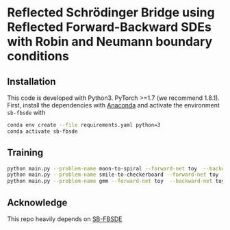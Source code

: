 # Reflected Schrödinger Bridge using Reflected Forward-Backward SDEs with Robin and Neumann boundary conditions

## Installation

This code is developed with Python3. PyTorch >=1.7 (we recommend 1.8.1). First, install the dependencies with [Anaconda](https://www.anaconda.com/products/individual) and activate the environment `sb-fbsde` with
```bash
conda env create --file requirements.yaml python=3
conda activate sb-fbsde
```

## Training

```bash
python main.py --problem-name moon-to-spiral --forward-net toy  --backward-net toy --dir output --log-tb --ckpt-freq 2
python main.py --problem-name smile-to-checkerboard --forward-net toy  --backward-net toy --dir output --log-tb
python main.py --problem-name gmm --forward-net toy  --backward-net toy --dir output --log-tb --ckpt-freq 2
```

##  Acknowledge

This repo heavily depends on [SB-FBSDE](https://github.com/ghliu/SB-FBSDE)
